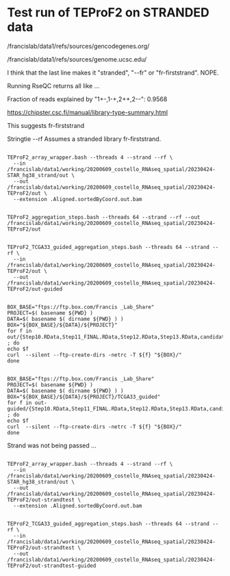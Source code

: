 
#	Test run of TEProF2 on STRANDED data

/francislab/data1/refs/sources/gencodegenes.org/

/francislab/data1/refs/sources/genome.ucsc.edu/





I think that the last line makes it "stranded", "--fr" or "fr-firststrand". NOPE.




Running RseQC returns all like ...

Fraction of reads explained by "1+-,1-+,2++,2--": 0.9568

https://chipster.csc.fi/manual/library-type-summary.html

This suggests fr-firststrand

Stringtie
--rf	Assumes a stranded library fr-firststrand.






```

TEProF2_array_wrapper.bash --threads 4 --strand --rf \
  --in /francislab/data1/working/20200609_costello_RNAseq_spatial/20230424-STAR_hg38_strand/out \
  --out /francislab/data1/working/20200609_costello_RNAseq_spatial/20230424-TEProF2/out \
  --extension .Aligned.sortedByCoord.out.bam

```


```

TEProF2_aggregation_steps.bash --threads 64 --strand --rf --out /francislab/data1/working/20200609_costello_RNAseq_spatial/20230424-TEProF2/out

```




```

TEProF2_TCGA33_guided_aggregation_steps.bash --threads 64 --strand --rf \
  --in  /francislab/data1/working/20200609_costello_RNAseq_spatial/20230424-TEProF2/out \
  --out /francislab/data1/working/20200609_costello_RNAseq_spatial/20230424-TEProF2/out-guided

```







```

BOX_BASE="ftps://ftp.box.com/Francis _Lab_Share"
PROJECT=$( basename ${PWD} )
DATA=$( basename $( dirname ${PWD} ) ) 
BOX="${BOX_BASE}/${DATA}/${PROJECT}"
for f in out/{Step10.RData,Step11_FINAL.RData,Step12.RData,Step13.RData,candidates_cpcout.fa,candidates_proteinseq.fa} ; do
echo $f
curl  --silent --ftp-create-dirs -netrc -T ${f} "${BOX}/"
done

```





```

BOX_BASE="ftps://ftp.box.com/Francis _Lab_Share"
PROJECT=$( basename ${PWD} )
DATA=$( basename $( dirname ${PWD} ) ) 
BOX="${BOX_BASE}/${DATA}/${PROJECT}/TCGA33_guided"
for f in out-guided/{Step10.RData,Step11_FINAL.RData,Step12.RData,Step13.RData,candidates_cpcout.fa,candidates_proteinseq.fa} ; do
echo $f
curl  --silent --ftp-create-dirs -netrc -T ${f} "${BOX}/"
done

```




Strand was not being passed ...
```

TEProF2_array_wrapper.bash --threads 4 --strand --rf \
  --in /francislab/data1/working/20200609_costello_RNAseq_spatial/20230424-STAR_hg38_strand/out \
  --out /francislab/data1/working/20200609_costello_RNAseq_spatial/20230424-TEProF2/out-strandtest \
  --extension .Aligned.sortedByCoord.out.bam

```

```

TEProF2_TCGA33_guided_aggregation_steps.bash --threads 64 --strand --rf \
  --in  /francislab/data1/working/20200609_costello_RNAseq_spatial/20230424-TEProF2/out-strandtest \
  --out /francislab/data1/working/20200609_costello_RNAseq_spatial/20230424-TEProF2/out-strandtest-guided

```




